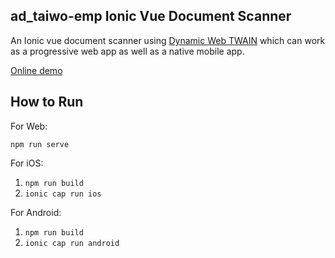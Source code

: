 ## ad_taiwo-emp Ionic Vue Document Scanner

An Ionic vue document scanner using [Dynamic Web TWAIN](https://www.dynamsoft.com/web-twain/overview/) which can work as a progressive web app as well as a native mobile app.

[Online demo](https://comforting-praline-251825.netlify.app/)


## How to Run

For Web:

```
npm run serve
```

For iOS:

1. `npm run build`
2. `ionic cap run ios`

For Android:

1. `npm run build`
2. `ionic cap run android`